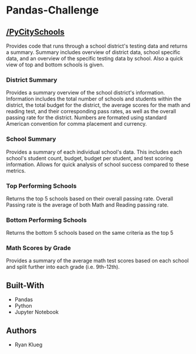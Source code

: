 # Pandas-Challenge
## [/PyCitySchools](PyCitySchools)
Provides code that runs through a school district's testing data and returns a summary.
Summary includes overview of district data, school specific data, and an overview of the 
specific testing data by school.
Also a quick view of top and bottom schools is given.

### District Summary
Provides a summary overview of the school district's information.
Information includes the total number of schools and students within the district,
the total budget for the district, the average scores for the math and reading test,
and their corresponding pass rates, as well as the overall passing rate for the district.
Numbers are formated using standard American convention for comma placement and currency.

### School Summary
Provides a summary of each individual school's data.
This includes each school's student count, budget, budget per student, and test scoring information.
Allows for quick analysis of school success compared to these metrics.

### Top Performing Schools
Returns the top 5 schools based on their overall passing rate.
Overall Passing rate is the average of both Math and Reading passing rate.

### Bottom Performing Schools
Returns the bottom 5 schools based on the same criteria as the top 5

### Math Scores by Grade
Provides a summary of the average math test scores based on each school and split further into each
grade (i.e. 9th-12th).

## Built-With
* Pandas
* Python
* Jupyter Notebook

## Authors
* Ryan Klueg
